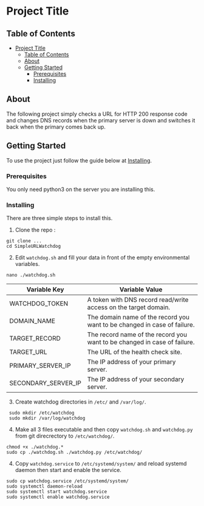 # Project Title

## Table of Contents

- [Project Title](#project-title)
  - [Table of Contents](#table-of-contents)
  - [About <a name = "about"></a>](#about-)
  - [Getting Started <a name = "getting_started"></a>](#getting-started-)
    - [Prerequisites](#prerequisites)
    - [Installing](#installing)

## About <a name = "about"></a>

The following project simply checks a URL for HTTP 200 response code and changes DNS records when the primary server is down and switches it back when the primary comes back up.

## Getting Started <a name = "getting_started"></a>

To use the project just follow the guide below at [Installing](#installing).

### Prerequisites

You only need python3 on the server you are installing this.


### Installing

There are three simple steps to install this.  
  
  1. Clone the repo :
   ```
   git clone ...
   cd SimpleURLWatchdog
   ```
  2. Edit ``` watchdog.sh ``` and fill your data in front of the empty environmental variables.
   ```
   nano ./watchdog.sh
   ```
 
 | Variable Key        | Variable Value                                                           |
|---------------------|--------------------------------------------------------------------------|
| WATCHDOG_TOKEN      | A token with DNS record read/write access on the target domain.          |
| DOMAIN_NAME         | The domain name of the record you want to be changed in case of failure. |
| TARGET_RECORD       | The record name of the record you want to be changed in case of failure. |
| TARGET_URL          | The URL of the health check site.                                        |
| PRIMARY_SERVER_IP   | The IP address of your primary server.                                   |
| SECONDARY_SERVER_IP | The IP address of your secondary server.                                 |

  3. Create watchdog directories in ```/etc/``` and ```/var/log/```.
   ```
    sudo mkdir /etc/watchdog
    sudo mkdir /var/log/watchdog
   ```
  4. Make all 3 files executable and then copy ``` watchdog.sh ``` and ``` watchdog.py ``` from git direcrectory to ```/etc/watchdog/```.
  ```
  chmod +x ./watchdog.*
  sudo cp ./watchdog.sh ./watchdog.py /etc/watchdog/
  ```
  4. Copy ```watchdog.service``` to ```/etc/systemd/system/``` and reload systemd daemon then start and enable the service.
  ```
  sudo cp watchdog.service /etc/systemd/system/
  sudo systemctl daemon-reload
  sudo systemctl start watchdog.service
  sudo systemctl enable watchdog.service
  ``` 
